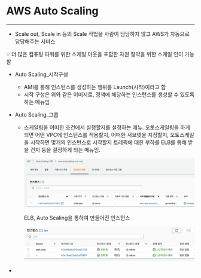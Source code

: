 # AWS Auto Scaling

---

- Scale out, Scale in 등의 Scale 작업을 사람이 담당하지 않고 AWS가 자동으로 담당해주는 서비스

<aside>
💡 더 많은 컴퓨팅 파워를 위한 스케일 아웃을 포함한 자원 절약을 위한 스케일 인이 가능함

</aside>

- Auto Scaling_시작구성
    - AMI를 통해 인스턴스를 생성하는 행위를 Launch(시작)이라고 함
    - 시작 구성은 위와 같은 이미지로, 정책에 해당하는 인스턴스를 생성할 수 있도록 하는 메뉴임
- Auto Scaling_그룹
    - 스케일링을 어떠한 조건에서 실행할지를 설정하는 메뉴. 오토스케일링을 하게 되면 어떤 VPC에 인스턴스를 적용할지, 어떠한 서브넷을 지정할지, 오토스케일을 시작하면 몇개의 인스턴스로 시작할지 트레픽에 대한 부하를 ELB를 통해 받을 건지 등을 결정하게 되는 메뉴임.
        
        ![스크린샷 2022-08-09 오후 3.28.18.png](AWS%20Auto%20Scaling%20096181a911a142539aeba24df4215763/%25E1%2584%2589%25E1%2585%25B3%25E1%2584%258F%25E1%2585%25B3%25E1%2584%2585%25E1%2585%25B5%25E1%2586%25AB%25E1%2584%2589%25E1%2585%25A3%25E1%2586%25BA_2022-08-09_%25E1%2584%258B%25E1%2585%25A9%25E1%2584%2592%25E1%2585%25AE_3.28.18.png)
        
        ELB, Auto Scaling을 통하여 만들어진 인스턴스
        
        ![스크린샷 2022-08-09 오후 3.29.16.png](AWS%20Auto%20Scaling%20096181a911a142539aeba24df4215763/%25E1%2584%2589%25E1%2585%25B3%25E1%2584%258F%25E1%2585%25B3%25E1%2584%2585%25E1%2585%25B5%25E1%2586%25AB%25E1%2584%2589%25E1%2585%25A3%25E1%2586%25BA_2022-08-09_%25E1%2584%258B%25E1%2585%25A9%25E1%2584%2592%25E1%2585%25AE_3.29.16.png)
        
-